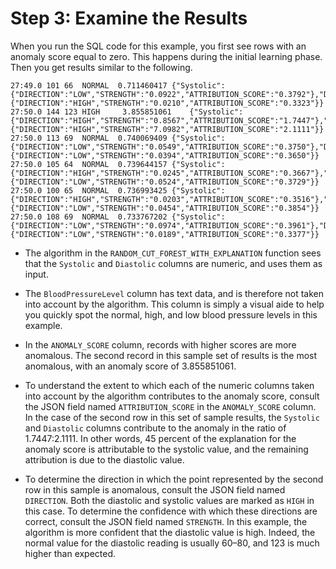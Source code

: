 # Step 3: Examine the Results<a name="examine-results-with-exp"></a>

When you run the SQL code for this example, you first see rows with an anomaly score equal to zero\. This happens during the initial learning phase\. Then you get results similar to the following\.

```
27:49.0	101	66	NORMAL	0.711460417	{"Systolic":{"DIRECTION":"LOW","STRENGTH":"0.0922","ATTRIBUTION_SCORE":"0.3792"},"Diastolic":{"DIRECTION":"HIGH","STRENGTH":"0.0210","ATTRIBUTION_SCORE":"0.3323"}}
27:50.0	144	123	HIGH	 3.855851061	{"Systolic":{"DIRECTION":"HIGH","STRENGTH":"0.8567","ATTRIBUTION_SCORE":"1.7447"},"Diastolic":{"DIRECTION":"HIGH","STRENGTH":"7.0982","ATTRIBUTION_SCORE":"2.1111"}}
27:50.0	113	69	NORMAL	0.740069409	{"Systolic":{"DIRECTION":"LOW","STRENGTH":"0.0549","ATTRIBUTION_SCORE":"0.3750"},"Diastolic":{"DIRECTION":"LOW","STRENGTH":"0.0394","ATTRIBUTION_SCORE":"0.3650"}}
27:50.0	105	64	NORMAL	0.739644157	{"Systolic":{"DIRECTION":"HIGH","STRENGTH":"0.0245","ATTRIBUTION_SCORE":"0.3667"},"Diastolic":{"DIRECTION":"LOW","STRENGTH":"0.0524","ATTRIBUTION_SCORE":"0.3729"}}
27:50.0	100	65	NORMAL	0.736993425	{"Systolic":{"DIRECTION":"HIGH","STRENGTH":"0.0203","ATTRIBUTION_SCORE":"0.3516"},"Diastolic":{"DIRECTION":"LOW","STRENGTH":"0.0454","ATTRIBUTION_SCORE":"0.3854"}}
27:50.0	108	69	NORMAL	0.733767202	{"Systolic":{"DIRECTION":"LOW","STRENGTH":"0.0974","ATTRIBUTION_SCORE":"0.3961"},"Diastolic":{"DIRECTION":"LOW","STRENGTH":"0.0189","ATTRIBUTION_SCORE":"0.3377"}}
```

+ The algorithm in the `RANDOM_CUT_FOREST_WITH_EXPLANATION` function sees that the `Systolic` and `Diastolic` columns are numeric, and uses them as input\.

+ The `BloodPressureLevel` column has text data, and is therefore not taken into account by the algorithm\. This column is simply a visual aide to help you quickly spot the normal, high, and low blood pressure levels in this example\.

+ In the `ANOMALY_SCORE` column, records with higher scores are more anomalous\. The second record in this sample set of results is the most anomalous, with an anomaly score of 3\.855851061\.

+ To understand the extent to which each of the numeric columns taken into account by the algorithm contributes to the anomaly score, consult the JSON field named `ATTRIBUTION_SCORE` in the `ANOMALY_SCORE` column\. In the case of the second row in this set of sample results, the `Systolic` and `Diastolic` columns contribute to the anomaly in the ratio of 1\.7447:2\.1111\. In other words, 45 percent of the explanation for the anomaly score is attributable to the systolic value, and the remaining attribution is due to the diastolic value\.

+ To determine the direction in which the point represented by the second row in this sample is anomalous, consult the JSON field named `DIRECTION`\. Both the diastolic and systolic values are marked as `HIGH` in this case\. To determine the confidence with which these directions are correct, consult the JSON field named `STRENGTH`\. In this example, the algorithm is more confident that the diastolic value is high\. Indeed, the normal value for the diastolic reading is usually 60–80, and 123 is much higher than expected\. 